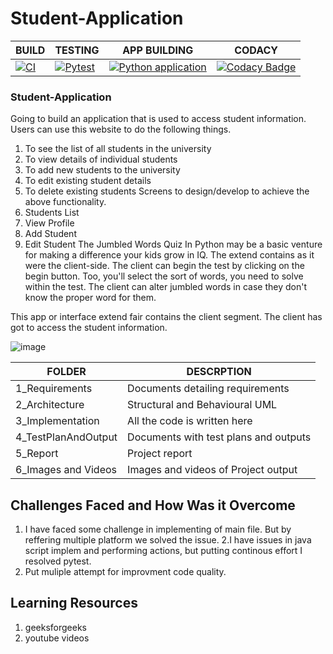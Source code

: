 # Student-Application

| BUILD     |                  TESTING             |   APP BUILDING     |   CODACY   |
|---------------------|-----------------------------------------|---------------------------|-------------------------|
| [![CI](https://github.com/GENESIS2021Q1/Applied_SDLC-Dec_Team_35/actions/workflows/main.yml/badge.svg)](https://github.com/GENESIS2021Q1/Applied_SDLC-Dec_Team_35/actions/workflows/main.yml)      |    [![Pytest](https://github.com/GENESIS2021Q1/Applied_SDLC-Sept_Team_11/actions/workflows/pytest.yml/badge.svg)](https://github.com/GENESIS2021Q1/Applied_SDLC-Dec_Team_35/actions/workflows/pytest.yml)    | [![Python application](https://github.com/GENESIS2021Q1/Applied_SDLC-Dec_Team_35/actions/workflows/python-app.yml/badge.svg)](https://github.com/GENESIS2021Q1/Applied_SDLC-Dec_Team_35/actions/workflows/python-app.yml)|[![Codacy Badge](https://app.codacy.com/project/badge/Grade/d670e4a0744e4202ac2885c9b5e4247b)](https://www.codacy.com/gh/3114-HM/JUMBLED-WORD-QUIZ/dashboard?utm_source=github.com&amp;utm_medium=referral&amp;utm_content=3114-HM/JUMBLED-WORD-QUIZ&amp;utm_campaign=Badge_Grade)  |

### Student-Application

Going to build an application that is used to access student information. Users can use
this website to do the following things.
1. To see the list of all students in the university
2. To view details of individual students
3. To add new students to the university
4. To edit existing student details
5. To delete existing students
Screens to design/develop to achieve the above functionality.
1. Students List
2. View Profile
3. Add Student
4. Edit Student The Jumbled Words Quiz In Python may be a basic venture for making a difference your kids grow in IQ. The extend contains as it were the client-side. The client can begin the test by clicking on the begin button. Too, you'll select the sort of words, you need to solve within the test. The client can alter jumbled words in case they don't know the proper word for them.

This app or interface extend fair contains the client segment. The client has got to access the student information.

![image](https://user-images.githubusercontent.com/89724393/136598618-442021f2-e00b-4d6d-bf55-b2bf1d23733e.png)


| FOLDER              |                  DESCRPTION             |    
|---------------------|-----------------------------------------|
| 1_Requirements      |Documents detailing requirements         |             
| 2_Architecture      |Structural and Behavioural UML           |   
| 3_Implementation    |All the code is written here             |
| 4_TestPlanAndOutput |Documents with test plans and outputs    | 
| 5_Report            |Project report                           |
| 6_Images and Videos |Images and videos of Project output      | 




## Challenges Faced and How Was it Overcome

 1. I have faced some challenge in implementing of main file. But by reffering multiple platform we solved the issue.
 2.I have issues in java script implem and performing actions, but putting continous effort I resolved pytest.
 3. Put muliple attempt for improvment code quality.

## Learning Resources

 1. geeksforgeeks
 2. youtube videos

